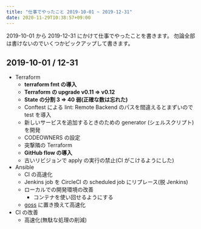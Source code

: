 ```yaml
---
title: "仕事でやったこと 2019-10-01 ~ 2019-12-31"
date: 2020-11-29T10:38:57+09:00
---
```


2019-10-01 から 2019-12-31 にかけて仕事でやったことを書きます。
勿論全部は書けないのでいくつかピックアップして書きます。

## 2019-10-01 / 12-31

* Terraform
  * **terraform fmt の導入**
  * **Terraform の upgrade v0.11 => v0.12**
  * **State の分割 3 => 40 弱(正確な数は忘れた)**
  * Conftest による lint: Remote Backend のパスを間違えるとまずいので test を導入
  * 新しいサービスを追加するときのための generator (シェルスクリプト)を開発
  * CODEOWNERS の設定
  * 突撃隣の Terraform
  * **GitHub flow の導入**
  * 古いリビジョンで apply の実行の禁止(CI がこけるようにした)
* Ansible
  * CI の高速化
  * Jenkins job を CircleCI の scheduled job にリプレース(脱 Jenkins)
  * ローカルでの開発環境の改善
    * コンテナを使い回せるようにする
  * [goss](https://github.com/aelsabbahy/goss) に置き換えて高速化
* CI の改善
  * 高速化(無駄な処理の削減)
